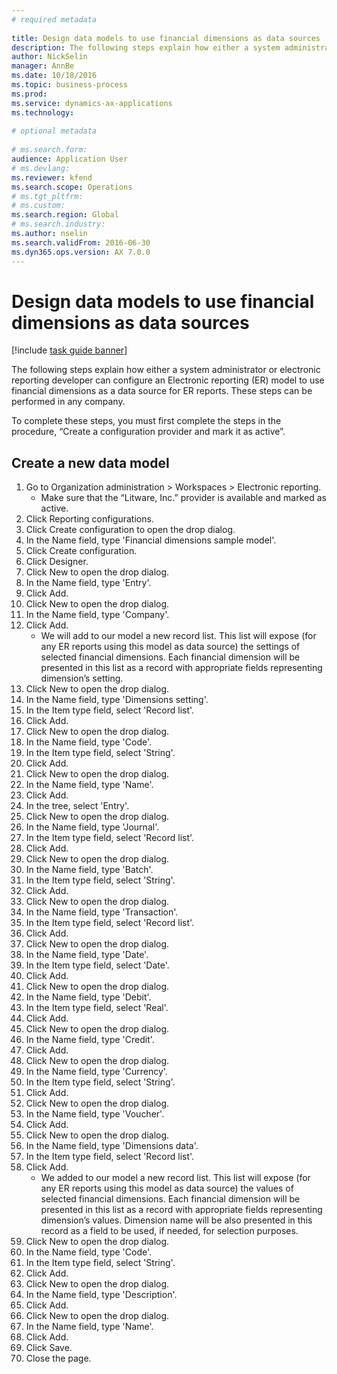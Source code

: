 ```yaml
--- 
# required metadata 
 
title: Design data models to use financial dimensions as data sources
description: The following steps explain how either a system administrator or electronic reporting developer can configure an Electronic reporting (ER) model to use financial dimensions as a data source for ER reports. 
author: NickSelin
manager: AnnBe 
ms.date: 10/18/2016
ms.topic: business-process 
ms.prod:  
ms.service: dynamics-ax-applications 
ms.technology:  
 
# optional metadata 
 
# ms.search.form:   
audience: Application User 
# ms.devlang:  
ms.reviewer: kfend
ms.search.scope: Operations 
# ms.tgt_pltfrm:  
# ms.custom:  
ms.search.region: Global
# ms.search.industry: 
ms.author: nselin
ms.search.validFrom: 2016-06-30 
ms.dyn365.ops.version: AX 7.0.0 
---
```

# Design data models to use financial dimensions as data sources

[!include [task guide banner](../../includes/task-guide-banner.md)]

The following steps explain how either a system administrator or electronic reporting developer can configure an Electronic reporting (ER) model to use financial dimensions as a data source for ER reports. These steps can be performed in any company.

To complete these steps, you must first complete the steps in the procedure, “Create a configuration provider and mark it as active”.


## Create a new data model
1. Go to Organization administration > Workspaces > Electronic reporting.
    * Make sure that the “Litware, Inc.” provider is available and marked as active.  
2. Click Reporting configurations.
3. Click Create configuration to open the drop dialog.
4. In the Name field, type 'Financial dimensions sample model'.
5. Click Create configuration.
6. Click Designer.
7. Click New to open the drop dialog.
8. In the Name field, type 'Entry'.
9. Click Add.
10. Click New to open the drop dialog.
11. In the Name field, type 'Company'.
12. Click Add.
    * We will add to our model a new record list. This list will expose (for any ER reports using this model as data source) the settings of selected financial dimensions. Each financial dimension will be presented in this list as a record with appropriate fields representing dimension’s setting.  
13. Click New to open the drop dialog.
14. In the Name field, type 'Dimensions setting'.
15. In the Item type field, select 'Record list'.
16. Click Add.
17. Click New to open the drop dialog.
18. In the Name field, type 'Code'.
19. In the Item type field, select 'String'.
20. Click Add.
21. Click New to open the drop dialog.
22. In the Name field, type 'Name'.
23. Click Add.
24. In the tree, select 'Entry'.
25. Click New to open the drop dialog.
26. In the Name field, type 'Journal'.
27. In the Item type field, select 'Record list'.
28. Click Add.
29. Click New to open the drop dialog.
30. In the Name field, type 'Batch'.
31. In the Item type field, select 'String'.
32. Click Add.
33. Click New to open the drop dialog.
34. In the Name field, type 'Transaction'.
35. In the Item type field, select 'Record list'.
36. Click Add.
37. Click New to open the drop dialog.
38. In the Name field, type 'Date'.
39. In the Item type field, select 'Date'.
40. Click Add.
41. Click New to open the drop dialog.
42. In the Name field, type 'Debit'.
43. In the Item type field, select 'Real'.
44. Click Add.
45. Click New to open the drop dialog.
46. In the Name field, type 'Credit'.
47. Click Add.
48. Click New to open the drop dialog.
49. In the Name field, type 'Currency'.
50. In the Item type field, select 'String'.
51. Click Add.
52. Click New to open the drop dialog.
53. In the Name field, type 'Voucher'.
54. Click Add.
55. Click New to open the drop dialog.
56. In the Name field, type 'Dimensions data'.
57. In the Item type field, select 'Record list'.
58. Click Add.
    * We added to our model a new record list. This list will expose (for any ER reports using this model as data source) the values of selected financial dimensions. Each financial dimension will be presented in this list as a record with appropriate fields representing dimension’s values. Dimension name will be also presented in this record as a field to be used, if needed, for selection purposes.  
59. Click New to open the drop dialog.
60. In the Name field, type 'Code'.
61. In the Item type field, select 'String'.
62. Click Add.
63. Click New to open the drop dialog.
64. In the Name field, type 'Description'.
65. Click Add.
66. Click New to open the drop dialog.
67. In the Name field, type 'Name'.
68. Click Add.
69. Click Save.
70. Close the page.

